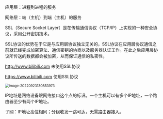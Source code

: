 应用层：进程到进程的服务

网络层：端（主机）到端（主机）的服务



SSL（Secure Socket Layer）是在传输通信协议（TCP/IP）上实现的一种安全协议，采用公开密钥技术。

SSL协议的优势在于它是与应用层协议独立无关的，SSL协议在应用层协议通信之前就已经完成加密算法、通信密钥的协商以及服务器认证工作。在此之后应用层协议所传送的数据都会被加密，从而保证通信的私密性。

http://www.bilibili.com 未使用SSL协议

https://www.bilibili.com 使用SSL协议

<img src="C:\Users\think\AppData\Roaming\Typora\typora-user-images\image-20220923130853973.png" alt="image-20220923130853973" style="zoom:80%;" />



IP地址是网络设备跟网络接口这个点的标识。一个主机可以有多个IP地址，一个路由器至少有两个IP地址。

子网：IP地址高位相同；分组收发一跳可达，无需路由器接入。
